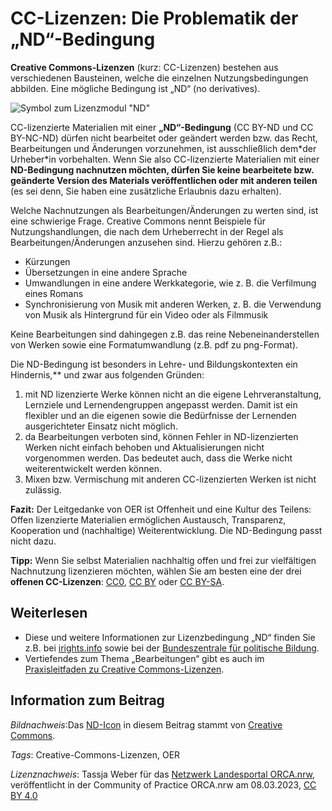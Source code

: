 # CC-Lizenzen: Die Problematik der „ND“-Bedingung
 
**Creative Commons-Lizenzen**  (kurz: CC-Lizenzen) bestehen aus verschiedenen Bausteinen, welche die  einzelnen Nutzungsbedingungen abbilden. Eine mögliche Bedingung ist „ND“  (no derivatives).

![Symbol zum Lizenzmodul "ND"](https://github.com/lindahalm-hsbi/infOERmiert/assets/149470817/4a0f9f15-c482-45ad-9326-b210cfc7a391)
 
CC-lizenzierte Materialien mit einer **„ND“-Bedingung**  (CC BY-ND und CC BY-NC-ND) dürfen nicht bearbeitet oder geändert werden  bzw. das Recht, Bearbeitungen und Änderungen vorzunehmen, ist  ausschließlich dem\*der Urheber\*in vorbehalten. Wenn Sie also  CC-lizenzierte Materialien mit einer **ND-Bedingung nachnutzen möchten, dürfen Sie keine bearbeitete bzw. geänderte Version des Materials veröffentlichen oder mit anderen teilen** (es sei denn, Sie haben eine zusätzliche Erlaubnis dazu erhalten).
 
Welche Nachnutzungen als Bearbeitungen/Änderungen zu werten sind, ist  eine schwierige Frage. Creative Commons nennt Beispiele für  Nutzungshandlungen, die nach dem Urheberrecht in der Regel als  Bearbeitungen/Änderungen anzusehen sind. Hierzu gehören z.B.:
 
- Kürzungen
- Übersetzungen in eine andere Sprache
- Umwandlungen in eine andere Werkkategorie, wie z. B. die Verfilmung eines Romans
- Synchronisierung von Musik mit anderen Werken, z. B. die Verwendung von Musik als Hintergrund für ein Video oder als Filmmusik

Keine Bearbeitungen sind dahingegen z.B. das reine  Nebeneinanderstellen von Werken sowie eine Formatumwandlung (z.B. pdf zu  png-Format).
 
Die ND-Bedingung ist besonders in Lehre- und Bildungskontexten ein Hindernis,** und zwar aus folgenden Gründen:

1. mit ND lizenzierte Werke können nicht an die eigene 
Lehrveranstaltung, Lernziele und Lernendengruppen angepasst werden. 
Damit ist ein flexibler und an die eigenen sowie die Bedürfnisse der 
Lernenden ausgerichteter Einsatz nicht möglich.
2. da Bearbeitungen verboten sind, können Fehler in ND-lizenzierten 
Werken nicht einfach behoben und Aktualisierungen nicht vorgenommen 
werden. Das bedeutet auch, dass die Werke nicht weiterentwickelt werden 
können.
3. Mixen bzw. Vermischung mit anderen CC-lizenzierten Werken ist nicht zulässig.

**Fazit:**  Der Leitgedanke von OER ist Offenheit und eine Kultur des Teilens:  Offen lizenzierte Materialien ermöglichen Austausch, Transparenz,  Kooperation und (nachhaltige) Weiterentwicklung. Die ND-Bedingung passt  nicht dazu.
 
**Tipp:**  Wenn Sie selbst Materialien nachhaltig offen und frei zur vielfältigen  Nachnutzung lizenzieren möchten, wählen Sie am besten eine der drei **offenen CC-Lizenzen**: [CC0](https://creativecommons.org/publicdomain/zero/1.0/deed.de), [CC BY](https://creativecommons.org/licenses/by/4.0/deed.de) oder [CC BY-SA](https://creativecommons.org/licenses/by-sa/4.0/deed.de).

## Weiterlesen
- Diese und weitere Informationen zur Lizenzbedingung „ND“ finden Sie z.B. bei [irights.info](https://irights.info/artikel/was-eine-bearbeitung-ist-und-in-welchen-faellen-es-ohne-zustimmung-der-urheberinnen-geht/31216) sowie bei der [Bundeszentrale für politische Bildung](https://www.bpb.de/lernen/digitale-bildung/oer-material-fuer-alle/220554/zusaetzliche-lizenzspezifische-einschraenkungen-und-verpflichtungen-die-lizenz-module/).
- Vertiefendes zum Thema „Bearbeitungen“ gibt es auch im [Praxisleitfaden zu Creative Commons-Lizenzen](https://irights.info/artikel/neue-version-open-content-ein-praxisleitfaden-zu-creative-commons-lizenzen/26086).

## Information zum Beitrag
*Bildnachweis*:Das [ND-Icon](https://creativecommons.org/policies) in diesem Beitrag stammt von [Creative Commons](https://creativecommons.org/about/downloads/). 

*Tags*: Creative-Commons-Lizenzen, OER

*Lizenznachweis*: Tassja Weber für das <a href="http://www.orca.nrw/ueber-uns/netzwerk" target="_blank">Netzwerk Landesportal ORCA.nrw</a>, veröffentlicht in der Community of Practice ORCA.nrw am 08.03.2023, <a href="https://creativecommons.org/licenses/by/4.0/" target="_blank">CC BY 4.0</a>
